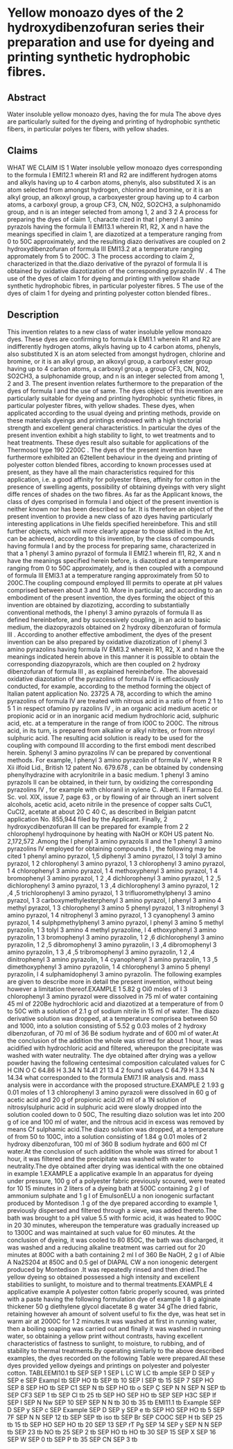 # Yellow monoazo dyes of the 2 hydroxydibenzofuran series their preparation and use for dyeing and printing synthetic hydrophobic fibres.

## Abstract
Water insoluble yellow monoazo dyes, having the for mula The above dyes are particularly suited for the dyeing and printing of hydrophobic synthetic fibers, in particular polyes ter fibers, with yellow shades.

## Claims
WHAT WE CLAIM IS 1 Water insoluble yellow monoazo dyes corresponding to the formula I EMI12.1 wherein R1 and R2 are indifferent hydrogen atoms and alkyls having up to 4 carbon atoms, phenyls, also substituted X is an atom selected from amongst hydrogen, chlorine and bromine, or it is an alkyl group, an alkoxyl group, a carboxyester group having up to 4 carbon atoms, a carboxyl group, a group CF3, CN, N02, SO2CH3, a sulphonamido group, and n is an integer selected from among 1, 2 and 3 2 A process for preparing the dyes of claim 1, characte rized in that l phenyl 3 amino pyrazols having the formula II EMI13.1 wherein R1, R2, X and n have the meanings specified in claim 1, are diazotized at a temperature ranging from 0 to 50C approximately, and the resulting diazo derivatives are coupled on 2 hydroxydibenzofuran of formula III EMI13.2 at a temperature ranging appromately from 5 to 200C. 3 The process according to claim 2, characterized in that the.diazo derivative of the pyrazol of formula II is obtained by oxidative diazotization of the corresponding pyrazolin IV . 4 The use of the dyes of claim 1 for dyeing and printing with yellow shade synthetic hydrophobic fibres, in particular polyester fibres. 5 The use of the dyes of claim 1 for dyeing and printing polyester cotton blended fibres..

## Description
This invention relates to a new class of water insoluble yellow monoazo dyes. These dyes are confirming to formula k EMI1.1 wherein R1 and R2 are indifferently hydrogen atoms, alkyls having up to 4 carbon atoms, phenyls, also substituted X is an atom selected from amongst hydrogen, chlorine and bromine, or it is an alkyl group, an alkoxyl group, a carboxyl ester group having up to 4 carbon atoms, a carboxyl group, a group CF3, CN, N02, SO2CH3, a sulphonamide group, and n is an integer selected from among 1, 2 and 3. The present invention relates furthermore to the preparation of the dyes of formula I and the use of same. The dyes object of this invention are particularly suitable for dyeing and printing hydrophobic synthetic fibres, in particular polyester fibres, with yellow shades. These dyes, when applicated according to the usual dyeing and printing methods, provide on these materials dyeings and printings endowed with a high tinctorial strength and excellent general characteristics. In particular the dyes of the present invention exhibit a high stability to light, to wet treatments and to heat treatments. These dyes result also suitable for applications of the Thermosol type 190 2200C . The dyes of the present invention have furthermore exhibited an 62tellent behaviour in the dyeing and printing of polyester cotton blended fibres, according to known processes used at present, as they have all the main characteristics required for this application, i.e. a good affinity for polyester fibres, affinity for cotton in the presence of swelling agents, possibility of obtaining dyeings with very slight diffe rences of shades on the two fibres. As far as the Applicant knows, the class of dyes comprised in formula I and object of the present invention is neither known nor has been described so far. It is therefore an object of the present invention to provide a new class of azo dyes having particularly interesting applications in Uhe fields specified hereinbefore. This and still further objects, which will more clearly appear to those skilled in the Art, can be achieved, according to this invention, by the class of compounds having formula I and by the process for preparing same, characterized in that a 1 phenyl 3 amino pyrazol of formula II EMI2.1 wherein fl1, R2, X and n have the meanings specified herein before, is diazotized at a temperature ranging from 0 to 50C approximately, and is then coupled with a compound of formula III EMI3.1 at a temperature ranging approximately from 50 to 200C.The coupling compound employed III permits to operate at pH values comprised between about 3 and 10. More in particular, and according to an embodiment of the present invention, the dyes forming the object of this invention are obtained by diazotizing, according to substantially conventional methods, the l phenyl 3 amino pyrazols of formula II as defined hereinbefore, and by successively coupling, in an acid to basic medium, the diazopyrazols obtained on 2 hydroxy dibenzofuran of formula III . According to another effective ambodiment, the dyes of the present invention can be also prepared by oxidative diazotization of l phenyl 3 amino pyrazolins having formula IV EMI3.2 wherein R1, R2, X and n have the meanings indicated herein above in this manner it is possible to obtain the corresponding diazopyrazols, which are then coupled on 2 hydroxy dibenzofuran of formula III , as explained hereinbefore. The abovesaid oxidative diazotation of the pyrazolins of formula IV is efficaciously conducted, for example, according to the method forming the object of Italian patent application No. 23725 A 78, according to which the amino pyrazolins of formula IV are treated with nitrous acid in a ratio of from 2 1 to 5 1 in respect ofamino py razolins IV , in an organic acid medium acetic or propionic acid or in an inorganic acid medium hydrochloric acid, sulphuric acid, etc. at a temperature in the range of from lO0C to 2O0C. The nitrous acid, in its turn, is prepared from alkaline or alkyl nitrites, or from nitrosyl sulphuric acid. The resulting acid solution is ready to be used for the coupling with compound III according to the first embodi ment described herein. Sphenyl 3 amino pyrazolins IV can be prepared by conventional methods. For example, l phenyl 3 amino pyrazolin of formula IV , where R R Xii ilfoid Lid., British 12 patent No. 679.678 , can be obtained by condensing phenylhydrazine with acrylonitrile in a basic medium. 1 phenyl 3 amino pyrazols II can be obtained, in their turn, by oxidizing the corresponding pyrazolins IV , for example with chloranil in xylene C. Alberti. Il Farmaco Ed. Sc. vol. XIX, issue 7, page 63 , or by flowing of air through an inert solvent alcohols, acetic acid, aceto nitrile in the presence of copper salts CuC1, CuCl2, acetate at about 20 C 40 C, as described in Belgian patcnt application No. 855,944 filed by the Applicant. Finally, 2 hydroxycdibenzofuran III can be prepared for example from 2 2 chlorophenyl hydroquinone by heating with NaOH or KOH US patent No. 2,172,572 .Among the l phenyl 3 amino pyrazols II and the 1 phenyl 3 amino pyrazolins IV employed for obtaining compounds I , the following may be cited 1 phenyl amino pyrazol, 1,5 diphenyl 3 amino pyrazol, l 3 tolyl 3 amino pyrazol, 1 2 chlorophenyl 3 amino pyrazol, 1 3 chlorophenyl 3 amino pyrazol, 1 4 chlorophenyl 3 amino pyrazol, 1 4 methoxyphenyl 3 amino pyrazol, 1 4 bromophenyl 3 amino pyrazol, 1 2 ,4 dichlorophenyl 3 amino pyrazol, 1 2 ,5 dichlorophenyl 3 amino pyrazol, 1 3 ,4 dichlorophenyl 3 amino pyrazol, 1 2 ,4 ,5 trichlorophenyl 3 amino pyrazol, 1 3 trifluoromethylphenyl 3 amino pyrazol, 1 3 carboxymethylesterphenyl 3 amino pyrazol, l phenyl 3 amino 4 methyl pyrazol, 1 3 chlorophenyl 3 amino 5 phenyl pyrazol, 1 3 nitrophenyl 3 amino pyrazol, 1 4 nitrophenyl 3 amino pyrazol, 1 3 cyanophenyl 3 amino pyrazol, 1 4 sulphpmethylphenyl 3 amino pyrazol, l phenyl 3 amino 5 methyl pyrazolin, 1 3 tolyl 3 amino 4 methyl pyrazoline, l 4 ethoxyphenyl 3 amino pyrazolin, 1 3 bromophenyl 3 amino pyrazolin, 1 2 ,6 dichlorophenyl 3 amino pyrazolin, 1 2 ,5 dibromophenyl 3 amino pyrazolin, l 3 ,4 dibromophenyl 3 amino pyrazolin, 1 3 ,4 ,5 tribromophenyl 3 amino pyrazolin, 1 2 ,4 dinitrophenyl 3 amino pyrazolin, 1 4 cyanophenyl 3 amino pyrazolin, 1 3 ,5 dimethoxyphenyl 3 amino pyrazolin, 1 4 chlorophenyl 3 amino 5 phenyl pyrazolin, l 4 sulphamidophenyl 3 amino pyrazolin. The following examples are given to describe more in detail the present invention, without being however a limitation thereof.EXAMPLE 1 5.82 g Oi0 moles of l 3 chlorophenyl 3 amino pyrazol were dissolved in 75 ml of water containing 45 ml of 220Be hydrochloric acid and diazotized at a temperature of from 0 to 50C with a solution of 2.1 g of sodium nitrile in 15 ml of water. The diazo derivative solution was dropped, at a temperature comprisea between 50 and 1000, into a solution consisting of 5.52 g 0.03 moles of 2 hydroxy dibenzofuran, of 70 ml of 36 Bé sodium hydrate and of 600 ml of water.At the conclusion of the addition the whole was stirred for about 1 hour, it was acidified with hydrochloric acid and filtered, whereupon the precipitate was washed with water neutrality. The dye obtained after drying was a yellow powder having the following centesimal composition calculated values for C H ClN O C 64.86 H 3.34 N 14.41 21 13 4 2 found values C 64.79 H 3.34 N 14.34 what corresponded to the formula EMI7.1 IR analysis and. mass analysis were in accordance with the proposed structure.EXAMPLE 2 1.93 g 0.01 moles of 1 3 chlorophenyl 3 amino pyrazoli were dissolved in 60 g of acetic acid and 20 g of propionic acid.20 ml of a 1N solution of nitrosylsulphuric acid in sulphuric acid were slowly dropped into the solution cooled down to 0 50C, The resulting diazo solution was let into 200 g of ice and 100 ml of water, and the nitrous acid in excess was removed by means Cf sulphamic acid.The diazo solution was dropped, at a temperature of from 50 to 100C, into a solution consisting of 1.84 g 0.01 moles of 2 hydroxy dibenzofuran, 100 ml of 360 B sodium hydrate and 600 ml Cf water.At the conclusion of such addition the whole was stirred for about 1 hour, it was filtered and the precipitate was washed with water to neutrality.The dye obtained after drying was identical with the one obtained in example 1.EXAMPLE a applicative example In an apparatus for dyeing under pressure, 100 g of a polyester fabric previously scoured, were treated for 10 15 minutes in 2 liters of a dyeing bath at 500C containing 2 g l of ammonium sulphate and 1 g l of EmulsonELU a non ionogenic surfactant produced by Montedison .1 g of the dye prepared according to example 1, previously dispersed and filtered through a sieve, was added thereto.The bath was brought to a pH value 5.5 with formic acid, it was heated to 900C in 20 30 minutes, whereupon the temperature was gradually increased up to 1300C and was maintained at such value for 60 minutes. At the conclusion of dyeing, it was cooled to 80 850C, the bath was discharged, it was washed and a reducing alkaline treatment was carried out for 20 minutes at 800C with a bath containing 2 ml l of 360 Be NaOH, 2 g l of Albie A Na2S204 at 850C and 0.5 gel of DIAPAL CW a non ionogenic detergent produced by Montedison .It was repeatedly rinsed and then dried.The yellow dyeing so obtained possessed a high intensity and excellent stabilities to sunlight, to moisture and to thermal treatments.EXAMPLE 4 applicative example A polyester cotton fabric properly scoured, was printed with a paste having the following formulation dye of example 1 8 g alginate thickener 50 g diethylene glycol diacetate 8 g water 34 gThe dried fabric, retaining however ah amount of solvent useful to fix the dye, was heat set in warm air at 2000C for 1 2 minutes.It was washed at first in running water, then a boiling soaping was carried out and finally it was washed in running water, so obtaining a yellow print without contrasts, having excellent characteristics of fastness to sunlight, to moisture, to rubbing, and of stability to thermal treatments.By operating similarly to the above described examples, the dyes recorded on the following Table were prepared.All these dyes provided yellow dyeings and printings on polyester and polyester cotton. TABLEEMI10.1 tb SEP SEP 1 SEP L LC W LC tb ample SEP D SEP y SEP e SEP Exampl tb SEP HO tb SEP tb 10 SEP l SEP tb 15 SEP 7 SEP HO SEP 8 SEP HO tb SEP C1 SEP N tb SEP HO tb o SEP Ç SEP N N SEP N SEP tb SEP CF3 SEP 1 tb SEP Cl tb 25 tb SEP HO SEP HO tb SEP SEP H3C SEP If SEP I SEP N Nw SEP 10 SEP SEP N N tb 30 tb 35 tb EMI11.1 tb Example SEP D SEP y SEP c SEP Example SEP D SEP y SEP e tb SEP HO SEP HO tb 5 SEP 7F SEP N N SEP 12 tb SEP SEP tb iso tb SEP Br SEP COOC SEP H tb SEP 25 tb 15 tb SEP HO SEP HO tb 20 SEP 13 SEP rT Pg SEP 14 SEP y SEP N N SEP tb SEP 23 tb NO tb 25 SEP 2 tb SEP HO tb HO tb 30 SEP 15 SEP X SEP 16 SEP W SEP 0 tb SEP P tb 35 SEP CN SEP 3 tb